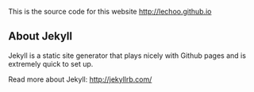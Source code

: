 This is the source code for this website http://lechoo.github.io

## About Jekyll
Jekyll is a static site generator that plays nicely with Github pages and is extremely quick to set up.

Read more about Jekyll: http://jekyllrb.com/
